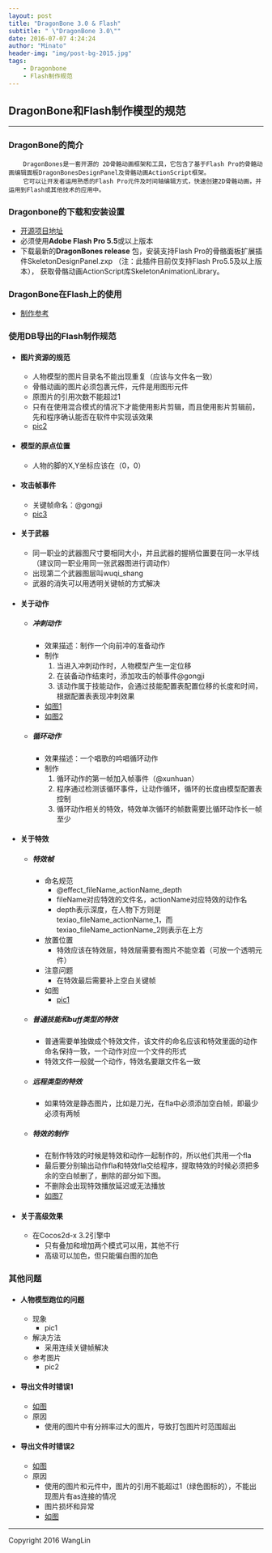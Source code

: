 ```yaml
---
layout: post
title: "DragonBone 3.0 & Flash"
subtitle: " \"DragonBone 3.0\""
date: 2016-07-07 4:24:24
author: "Minato"
header-img: "img/post-bg-2015.jpg"
tags:
    - Dragonbone
    - Flash制作规范
---
```


## DragonBone和Flash制作模型的规范

<!-- create time: 2016-07-07 11:24:24  -->
-----

### DragonBone的简介


        DragonBones是一套开源的 2D骨骼动画框架和工具，它包含了基于Flash Pro的骨骼动画编辑面板DragonBonesDesignPanel及骨骼动画ActionScript框架。
        它可以让开发者运用熟悉的Flash Pro元件及时间轴编辑方式，快速创建2D骨骼动画，并运用到Flash或其他技术的应用中。

### Dragonbone的下载和安装设置
+ [开源项目地址][url7]
+ 必须使用**Adobe Flash Pro 5.5**或以上版本
+ 下载最新的**DragonBones release** 包，安装支持Flash Pro的骨骼面板扩展插件SkeletonDesignPanel.zxp （注：此插件目前仅支持Flash Pro5.5及以上版本）， 获取骨骼动画ActionScript库SkeletonAnimationLibrary。

### DragonBone在Flash上的使用
+ [制作参考][url8]

### 使用DB导出的Flash制作规范

* #### 图片资源的规范
    * 人物模型的图片目录名不能出现重复（应该与文件名一致）
    * 骨骼动画的图片必须包裹元件，元件是用图形元件
    * 原图片的引用次数不能超过1
    * 只有在使用混合模式的情况下才能使用影片剪辑，而且使用影片剪辑前，先和程序确认能否在软件中实现该效果    
    * [pic2][pic2]

* #### 模型的原点位置
    * 人物的脚的X,Y坐标应该在（0，0）

* #### 攻击帧事件
    * 关键帧命名：@gongji
    * [pic3][pic3]
    
* #### 关于武器
    * 同一职业的武器图尺寸要相同大小，并且武器的握柄位置要在同一水平线（建议同一职业用同一张武器图进行调动作）       
    * 出现第二个武器图层叫wuqi_shang
    * 武器的消失可以用透明关键帧的方式解决
    
* #### 关于动作
    * ##### 冲刺动作
        * 效果描述：制作一个向前冲的准备动作
        * 制作
            1. 当进入冲刺动作时，人物模型产生一定位移
            2. 在装备动作结束时，添加攻击的帧事件@gongji
            3. 该动作属于技能动作，会通过技能配置表配置位移的长度和时间，根据配置表表现冲刺效果
        * [如图1][pic5]
        * [如图2][pic6]
        
    * ##### 循环动作
        * 效果描述：一个唱歌的吟唱循环动作
        * 制作
            1. 循环动作的第一帧加入帧事件（@xunhuan）
            2. 程序通过检测该循环事件，让动作循环，循环的长度由模型配置表控制
            3. 循环动作相关的特效，特效单次循环的帧数需要比循环动作长一帧至少

* #### 关于特效
    * ##### 特效帧
        * 命名规范
            * @effect_fileName_actionName_depth
            * fileName对应特效的文件名，actionName对应特效的动作名
            * depth表示深度，在人物下方则是texiao_fileName_actionName_1，而texiao_fileName_actionName_2则表示在上方
        * 放置位置
            * 特效应该在特效层，特效层需要有图片不能空着（可放一个透明元件）
        * 注意问题
            * 在特效最后需要补上空白关键帧
        * 如图
            * [pic1][pic1]
        
    * ##### 普通技能和buff类型的特效
        * 普通需要单独做成个特效文件，该文件的命名应该和特效里面的动作命名保持一致，一个动作对应一个文件的形式
        * 特效文件一般就一个动作，特效名要跟文件名一致
        
    * ##### 远程类型的特效
        * 如果特效是静态图片，比如是刀光，在fla中必须添加空白帧，即最少必须有两帧
        
    * ##### 特效的制作
        * 在制作特效的时候是特效和动作一起制作的，所以他们共用一个fla
        * 最后要分别输出动作fla和特效fla交给程序，提取特效的时候必须把多余的空白帧删了，删除的部分如下图。        * 不删除会出现特效播放延迟或无法播放
        * [如图7][pic7]
        
* #### 关于高级效果
    * 在Cocos2d-x 3.2引擎中
        * 只有叠加和增加两个模式可以用，其他不行
        * 高级可以加色，但只能偏白图的加色


### 其他问题
* #### 人物模型跑位的问题
    * 现象
        * pic1
    * 解决方法
        * 采用连续关键帧解决
    * 参考图片
        * pic2
* #### 导出文件时错误1
    * [如图][pic4]
    * 原因
        * 使用的图片中有分辨率过大的图片，导致打包图片时范围超出
* #### 导出文件时错误2
    * [如图][pic8]
    * 原因
        * 使用的图片和元件中，图片的引用不能超过1（绿色图标的），不能出现图片有as连接的情况
        * 图片损坏和异常
        * [如图][pic9]


[url1]:http://dragonbones.effecthub.com/getting_started_cn.html
[url2]:https://github.com/DragonBones/DragonBonesCPP
[url3]:https://github.com/DragonBones/DesignPanel
[url4]:http://www.litefeel.com/how-to-do-lua-bindings-for-dragonbones-vs/
[url5]:http://www.litefeel.com/how-to-do-lua-bindings-for-dragonbones-android/
[url6]:http://www.litefeel.com/how-to-use-dragonbones-in-lua/
[url7]:http://dragonbones.github.com
[url8]:http://dragonbones.github.io/getting_started_cn.html


[pic1]:../../../../img/post_db_flash/po1.png
[pic2]:../../../../img/post_db_flash/po2.png
[pic3]:../../../../img/post_db_flash/po3.png
[pic4]:../../../../img/post_db_flash/po4.png
[pic5]:../../../../img/post_db_flash/po5.png
[pic6]:../../../../img/post_db_flash/po6.png
[pic7]:../../../../img/post_db_flash/po7.png
[pic8]:../../../../img/post_db_flash/po8.png
[pic9]:../../../../img/post_db_flash/po9.png


----
Copyright 2016 WangLin



